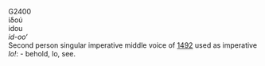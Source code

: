 <body>
  <p>G2400<br>  ἰδού  <br> idou  <br><i>id-oo‘ </i><br>Second person singular imperative middle voice of <a href="g1492.htm">1492</a>  used as imperative <i>lo!</i>: - behold, lo, see.<br></p>
 </body>